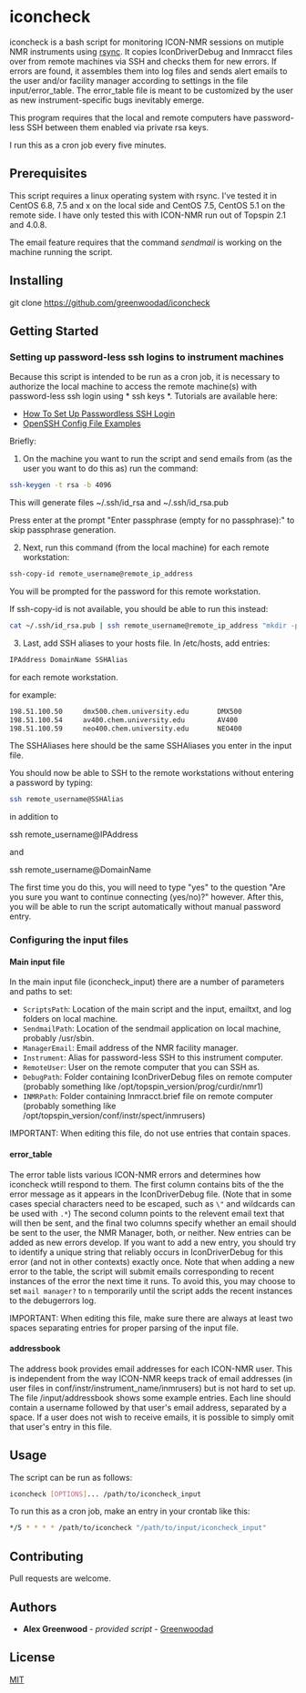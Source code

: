 # iconcheck

iconcheck is a bash script for monitoring ICON-NMR sessions on mutiple NMR instruments
using [rsync](https://download.samba.org/pub/rsync/rsync.html). It copies IconDriverDebug 
and Inmracct files over from remote machines via SSH and checks them for new errors. If 
errors are found, it assembles them into log files and sends alert emails to the user and/or 
facility manager according to settings in the file input/error_table. The error_table file 
is meant to be customized by the user as new instrument-specific bugs inevitably emerge. 

This program requires that the local and remote computers have password-less SSH between them
enabled via private rsa keys.

I run this as a cron job every five minutes.

## Prerequisites

This script requires a linux operating system with rsync. I've tested it in CentOS 6.8, 7.5 and x on the 
local side and CentOS 7.5, CentOS 5.1 on the remote side. I have only tested this with 
ICON-NMR run out of Topspin 2.1 and 4.0.8. 

The email feature requires that the command *sendmail* is working on the machine running the script.

## Installing

git clone https://github.com/greenwoodad/iconcheck

## Getting Started

### Setting up password-less ssh logins to instrument machines

Because this script is intended to be run as a cron job, it is necessary to authorize the local
machine to access the remote machine(s) with password-less ssh login using * ssh keys *. Tutorials
are available here: 
* [How To Set Up Passwordless SSH Login](https://linuxize.com/post/how-to-setup-passwordless-ssh-login/)
* [OpenSSH Config File Examples](https://www.cyberciti.biz/faq/create-ssh-config-file-on-linux-unix/)

Briefly: 
1) On the machine you want to run the script and send emails from (as the user you want to do this as) run the command:

```sh
ssh-keygen -t rsa -b 4096
```

This will generate files ~/.ssh/id_rsa and ~/.ssh/id_rsa.pub 

Press enter at the prompt "Enter passphrase (empty for no passphrase):" to skip passphrase generation.

2) Next, run this command (from the local machine) for each remote workstation:

```sh
ssh-copy-id remote_username@remote_ip_address
```
You will be prompted for the password for this remote workstation. 

If ssh-copy-id is not available, you should be able to run this instead:

```sh
cat ~/.ssh/id_rsa.pub | ssh remote_username@remote_ip_address "mkdir -p ~/.ssh && chmod 700 ~/.ssh && cat >> ~/.ssh/authorized_keys && chmod 600 ~/.ssh/authorized_keys"
```

3) Last, add SSH aliases to your hosts file. In /etc/hosts, add entries:

```sh
IPAddress DomainName SSHAlias
```

for each remote workstation.

for example:
```sh
198.51.100.50     dmx500.chem.university.edu       DMX500
198.51.100.54     av400.chem.university.edu        AV400
198.51.100.59     neo400.chem.university.edu       NEO400
```
The SSHAliases here should be the same SSHAliases you enter in the input file. 

You should now be able to SSH to the remote workstations without entering a password by typing: 

```sh
ssh remote_username@SSHAlias
```

in addition to 

ssh remote_username@IPAddress 

and

ssh remote_username@DomainName 

The first time you do this, you will need to type "yes" to the question "Are you sure you want
to continue connecting (yes/no)?" however. After this, you will be able to run the script 
automatically without manual password entry.

### Configuring the input files

#### Main input file

In the main input file (iconcheck_input) there are a number of parameters and paths to set:

* `ScriptsPath`: Location of the main script and the input, emailtxt, and log folders on local machine.
* `SendmailPath`: Location of the sendmail application on local machine, probably /usr/sbin.
* `ManagerEmail`: Email address of the NMR facility manager.
* `Instrument`: Alias for password-less SSH to this instrument computer.
* `RemoteUser`: User on the remote computer that you can SSH as.
* `DebugPath`: Folder containing IconDriverDebug files on remote computer (probably something like /opt/topspin_version/prog/curdir/nmr1)
* `INMRPath`: Folder containing Inmracct.brief file on remote computer (probably something like /opt/topspin_version/conf/instr/spect/inmrusers)

IMPORTANT: When editing this file, do not use entries that contain spaces. 

#### error_table

The error table lists various ICON-NMR errors and determines how iconcheck wtill respond to them. The first column contains bits of the 
the error message as it appears in the IconDriverDebug file. (Note that in some cases special characters need to be escaped, such as `\"` 
and wildcards can be used with `.*`) The second column points to the relevent email text that will then be sent, and the final two columns 
specify whether an email should be sent to the user, the NMR Manager, both, or neither. New entries can be added as new errors develop. 
If you want to add a new entry, you should try to identify a unique string that reliably occurs in IconDriverDebug for this error (and 
not in other contexts) exactly once. Note that when adding a new error to the table, the script will submit emails corresponding to recent
instances of the error the next time it runs. To avoid this, you may choose to set `mail manager?` to `n` temporarily until the script
adds the recent instances to the debugerrors log. 

IMPORTANT: When editing this file, make sure there are always at least two spaces separating entries for proper parsing of the input file.

#### addressbook

The address book provides email addresses for each ICON-NMR user. This is independent from the way ICON-NMR keeps track of email addresses
(in user files in conf/instr/instrument_name/inmrusers) but is not hard to set up. The file /input/addressbook shows some example entries. 
Each line should contain a username followed by that user's email address, separated by a space. If a user does not wish to receive emails,
it is possible to simply omit that user's entry in this file.

## Usage

The script can be run as follows:

```sh
iconcheck [OPTIONS]... /path/to/iconcheck_input
```

To run this as a cron job, make an entry in your crontab like this:

```sh
*/5 * * * * /path/to/iconcheck "/path/to/input/iconcheck_input"
```

## Contributing
Pull requests are welcome. 

## Authors

  - **Alex Greenwood** - *provided script* -
    [Greenwoodad](https://github.com/Greenwoodad)

## License
[MIT](https://choosealicense.com/licenses/mit/)
